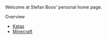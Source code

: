 ﻿Welcome at Stefan Boos' personal home page.

Overview

* [Katas](katas.html)
* [Minecraft](minecraft.html)
